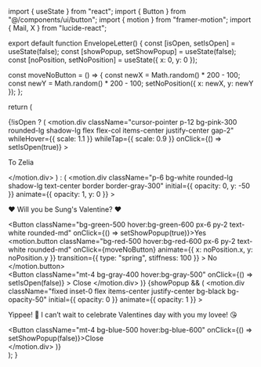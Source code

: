 import { useState } from "react";
import { Button } from "@/components/ui/button";
import { motion } from "framer-motion";
import { Mail, X } from "lucide-react";

export default function EnvelopeLetter() {
  const [isOpen, setIsOpen] = useState(false);
  const [showPopup, setShowPopup] = useState(false);
  const [noPosition, setNoPosition] = useState({ x: 0, y: 0 });

  const moveNoButton = () => {
    const newX = Math.random() * 200 - 100;
    const newY = Math.random() * 200 - 100;
    setNoPosition({ x: newX, y: newY });
  };

  return (
    <div className="flex flex-col items-center justify-center min-h-screen gap-4">
      {!isOpen ? (
        <motion.div
          className="cursor-pointer p-12 bg-pink-300 rounded-lg shadow-lg flex flex-col items-center justify-center gap-2"
          whileHover={{ scale: 1.1 }}
          whileTap={{ scale: 0.9 }}
          onClick={() => setIsOpen(true)}
        >
          <Mail size={50} />
          <p className="text-center mt-2 text-lg font-semibold">To Zelia</p>
        </motion.div>
      ) : (
        <motion.div
          className="p-6 bg-white rounded-lg shadow-lg text-center border border-gray-300"
          initial={{ opacity: 0, y: -50 }}
          animate={{ opacity: 1, y: 0 }}
        >
          <p className="text-lg mb-4">❤️ Will you be Sung's Valentine? ❤️</p>
          <div className="flex gap-4 justify-center relative">
            <Button className="bg-green-500 hover:bg-green-600 px-6 py-2 text-white rounded-md" onClick={() => setShowPopup(true)}>Yes</Button>
            <motion.button
              className="bg-red-500 hover:bg-red-600 px-6 py-2 text-white rounded-md"
              onClick={moveNoButton}
              animate={{ x: noPosition.x, y: noPosition.y }}
              transition={{ type: "spring", stiffness: 100 }}
            >
              No
            </motion.button>
          </div>
          <Button
            className="mt-4 bg-gray-400 hover:bg-gray-500"
            onClick={() => setIsOpen(false)}
          >
            <X size={16} className="mr-1" /> Close
          </Button>
        </motion.div>
      )}
      {showPopup && (
        <motion.div 
          className="fixed inset-0 flex items-center justify-center bg-black bg-opacity-50"
          initial={{ opacity: 0 }}
          animate={{ opacity: 1 }}
        >
          <div className="bg-white p-6 rounded-lg shadow-lg text-center">
            <p className="text-xl font-bold">Yippee! 🤭 I can’t wait to celebrate Valentines day with you my lovee! 😘</p>
            <Button className="mt-4 bg-blue-500 hover:bg-blue-600" onClick={() => setShowPopup(false)}>Close</Button>
          </div>
        </motion.div>
      )}
    </div>
  );
}
